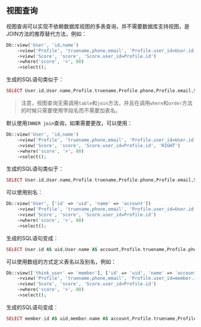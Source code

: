 ## 视图查询

视图查询可以实现不依赖数据库视图的多表查询，并不需要数据库支持视图，是JOIN方法的推荐替代方法，例如：

```php
Db::view('User', 'id,name')
    ->view('Profile', 'truename,phone,email', 'Profile.user_id=User.id')
    ->view('Score', 'score', 'Score.user_id=Profile.id')
    ->where('score', '>', 80)
    ->select();
```

生成的SQL语句类似于：

```php
SELECT User.id,User.name,Profile.truename,Profile.phone,Profile.email,Score.score FROM think_user User INNER JOIN think_profile Profile ON Profile.user_id=User.id INNER JOIN think_socre Score ON Score.user_id=Profile.id WHERE Score.score > 80
```

> 注意，视图查询无需调用`table`和`join`方法，并且在调用`where`和`order`方法的时候只需要使用字段名而不需要加表名。

默认使用`INNER join`查询，如果需要更改，可以使用：

```php
Db::view('User', 'id,name')
    ->view('Profile', 'truename,phone,email', 'Profile.user_id=User.id', 'LEFT')
    ->view('Score', 'score', 'Score.user_id=Profile.id', 'RIGHT')
    ->where('score', '>', 80)
    ->select();
```

生成的SQL语句类似于：

```php
SELECT User.id,User.name,Profile.truename,Profile.phone,Profile.email,Score.score FROM think_user User LEFT JOIN think_profile Profile ON Profile.user_id=User.id RIGHT JOIN think_socre Score ON Score.user_id=Profile.id WHERE Score.score > 80
```

可以使用别名：

```php
Db::view('User', ['id' => 'uid', 'name' => 'account'])
    ->view('Profile', 'truename,phone,email', 'Profile.user_id=User.id')
    ->view('Score', 'score', 'Score.user_id=Profile.id')
    ->where('score', '>', 80)
    ->select();
```

生成的SQL语句变成：

```php
SELECT User.id AS uid,User.name AS account,Profile.truename,Profile.phone,Profile.email,Score.score FROM think_user User INNER JOIN think_profile Profile ON Profile.user_id=User.id INNER JOIN think_socre Score ON Score.user_id=Profile.id WHERE Score.score > 80
```

可以使用数组的方式定义表名以及别名，例如：

```php
Db::view(['think_user' => 'member'], ['id' => 'uid', 'name' => 'account'])
    ->view('Profile', 'truename,phone,email', 'Profile.user_id=member.id')
    ->view('Score', 'score', 'Score.user_id=Profile.id')
    ->where('score', '>', 80)
    ->select();
```

生成的SQL语句变成：

```php
SELECT member.id AS uid,member.name AS account,Profile.truename,Profile.phone,Profile.email,Score.score FROM think_user member INNER JOIN think_profile Profile ON Profile.user_id=member.id INNER JOIN think_socre Score ON Score.user_id=Profile.id WHERE Score.score > 80
```



